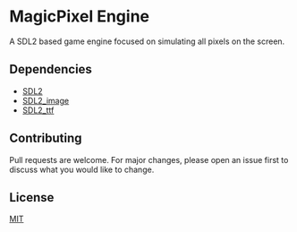 # MagicPixel Engine

A SDL2 based game engine focused on simulating all pixels on the screen.

## Dependencies

- [SDL2]
- [SDL2_image]
- [SDL2_ttf]

## Contributing
Pull requests are welcome. For major changes, please open an issue first to discuss what you would like to change.

## License
[MIT](https://choosealicense.com/licenses/mit/)

[SDL2]: https://www.libsdl.org
[SDL2_image]: https://www.libsdl.org/projects/SDL_image
[SDL2_ttf]: https://www.libsdl.org/projects/SDL_ttf
